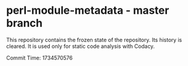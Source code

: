 # perl-module-metadata - master branch

This repository contains the frozen state of the repository.
Its history is cleared. It is used only for static code
analysis with Codacy.

Commit Time: 1734570576